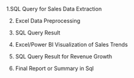 1.SQL Query for Sales Data Extraction

2. Excel Data Preprocessing
   
3. SQL Query Result
   
4. Excel/Power BI Visualization of Sales Trends
 
5. SQL Query Result for Revenue Growth

6. Final Report or Summary in Sql
